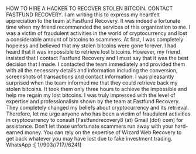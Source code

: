 HOW TO HIRE A HACKER TO RECOVER STOLEN BITCOIN. CONTACT FASTFUND RECOVERY.
I am writing this to express my heartfelt appreciation to the team at Fastfund Recovery. It was indeed a fortunate time when my friend recommended the services of this organization to me. I was a victim of fraudulent activities in the world of cryptocurrency and lost a considerable amount of bitcoins to scammers. At first, I was completely hopeless and believed that my stolen bitcoins were gone forever. I had heard that it was impossible to retrieve lost bitcoins. However, my friend insisted that I contact Fastfund Recovery and I must say that it was the best decision that I made. I contacted the team immediately and provided them with all the necessary details and information including the conversion, screenshots of transactions and contact information. I was pleasantly surprised when the team informed me that they could retrieve back my stolen bitcoins. It took them only three hours to achieve the impossible and help me regain my lost bitcoins. I was truly impressed with the level of expertise and professionalism shown by the team at Fastfund Recovery. They completely changed my beliefs about cryptocurrency and its retrieval. Therefore, let me urge anyone who has been a victim of fraudulent activities in cryptocurrency to consult [Fastfundrecovery8 (at) Gmail (dot) com] for assistance. Don’t let those unfortunate scammers run away with your hard-earned money. You can rely on the expertise of Wizard Web Recovery to get back whatever you may have lost due to fake investment trading.
WhatsApp :[ 1//903//717//6241]
